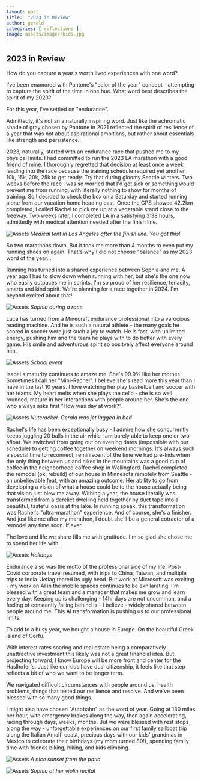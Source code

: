 ```yaml
---
layout: post
title:  "2023 in Review"
author: gerald
categories: [ reflections ]
image: assets/images/kids.jpg
---
```


2023 in Review
---

How do you capture a year's worth lived experiences with one word? 

I've been enamored with Pantone's "color of the year" concept - attempting to capture the spirit of the time in one hue. What word best describes the spirit of my 2023? 

For this year, I've settled on "endurance".

Admittedly, it's not an a naturally inspiring word. Just like the achromatic shade of gray chosen by Pantone in 2021 reflected the spirit of resilience of a year that was not about aspirational ambitions, but rather about essentials like strength and persistence.

2023, naturally, started with an endurance race that pushed me to my physical limits. I had committed to run the 2023 LA marathon with a good friend of mine. I thoroughly regretted that decision at least once a week leading into the race because the training schedule required yet another 10k, 15k, 20k, 25k to get ready. Try that during gloomy Seattle winters. Two weeks before the race I was so worried that I'd get sick or something would prevent me from running, with literally nothing to show for months of training. So I decided to check the box on a Saturday and started running alone from our vacation home heading east. Once the GPS showed 42.2km completed, I called Rachel to pick me up at a vegetable stand close to the freeway. Two weeks later, I completed LA in a satisfying 3:38 hours, admittedly with medical attention needed after the finish line.

![Assets](/assets/images/marathon.jpg)
_Medical tent in Los Angeles after the finish line. You got this!_


So two marathons down. But it took me more than 4 months to even put my running shoes on again. That's why I did not choose "balance" as my 2023 word of the year...

Running has turned into a shared experience between Sophia and me. A year ago I had to slow down when running with her, but she's the one now who easily outpaces me in sprints. I'm so proud of her resilience, tenacity, smarts and kind spirit. We're planning for a race together in 2024. I'm beyond excited about that! 

![Assets](/assets/images/sophiarun.jpg)
_Sophia during a race_


Luca has turned from a Minecraft endurance professional into a varocious reading machine. And he is such a natural athlete - the many goals he scored in soccer were just such a joy to watch. He is fast, with unlimited energy, pushing him and the team he plays with to do better with every game. His smile and adventurous spirit so positvely affect everyone around him.

![Assets](/assets/images/family3.jpg)
_School event_


Isabel's maturity continues to amaze me. She's 99.9% like her mother. Sometimes I call her "Mini-Rachel". I believe she's read more this year than I have in the last 10 years. I love watching her play basketball and soccer with her teams. My heart melts when she plays the cello - she is so well rounded, mature in her interactions with people around her. She's the one who always asks first "How was day at work?".

![Assets](/assets/images/family1.jpg)
_Nutcracker. Gerald was jet lagged in bed_


Rachel's life has been exceptionally busy - I admire how she concurrently keeps juggling 20 balls in the air while I am barely able to keep one or two afloat. We switched from going out on evening dates (impossible with our schedule) to getting coffee together on weekend mornings. It's always such a special time to reconnect, reminiscent of the time we had pre-kids when the only thing between us and hikes in the mountains was a good cup of coffee in the neighborhood coffee shop in Wallingford. Rachel completed the remodel (ok, rebuild) of our house in Minnesota remotely from Seattle - an unbelievable feat, with an amazing outcome. Her ability to go from developing a vision of what a house could be to the house actually being that vision just blew me away. Withing a year, the house literally was transformed from a derelict dwelling held together by duct tape into a beautiful, tasteful oasis at the lake. In running speak, this transformation was Rachel's "ultra-marathon" experience. And of course, she's a finisher. And just like me after my marathon, I doubt she'll be a general cotractor of a remodel any time soon. If ever.

The love and life we share fills me with gratitude. I'm so glad she chose me to spend her life with.

![Assets](/assets/images/family4.jpg)
_Holidays_

Endurance also was the motto of the professional side of my life. Post-Covid corporate travel resumed, with trips to China, Taiwan, and multiple trips to India. Jetlag reared its ugly head. But work at Microsoft was exciting - my work on AI in the mobile spaces continues to be exhilarating. I'm blessed with a great team and a manager that makes me grow and learn every day. Keeping up is challenging - 14hr days are not uncommon, and a feeling of constantly falling behind is - I believe - widely shared between people around me. This AI transformation is pushing us to our professional limits.

To add to a busy year, we bought a house in Europe. On the beautiful Greek island of Corfu.

With interest rates soaring and real estate being a comparatively unattractive investment this likely was not a great financial idea. But projecting forward, I know Europe will be more front and center for the Haslhofer's. Just like our kids have dual citizenship, it feels like that step reflects a bit of who we want to be longer term. 

We navigated difficult circumstances with people around us, health problems, things that tested our resilience and resolve. And we've been blessed with so many good things.

I might also have chosen "Autobahn" as the word of year. Going at 130 miles per hour, with emergency brakes along the way, then again accelerating, racing through days, weeks, months. But we were blessed with rest stops along the way - unforgettable experiences on our first family sailboat trip along the Italian Amalfi coast, precious days with our kids' grandmas in Mexico to celebrate their birthdays (my mom turned 80!), spending family time with friends biking, hiking, and kids climbing. 





![Assets](/assets/images/patio.jpg)
_A nice sunset from the patio_


![Assets](/assets/images/sophia2.jpg)
_Sophia at her violin recital_

